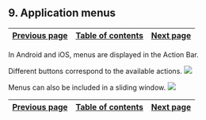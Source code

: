 
## 9. Application menus
			

| [Previous page](../Concepts_WM/1410087583.md) | [Table of contents](../Concepts_WM/1410086964.md) | [Next page](../Concepts_WM/1410086897.md) |
| --- | --- | --- |



<a name="NOTE1"></a>
<a name="NOTE1_1"></a>
In Android and iOS, menus are displayed in the Action Bar. 

Different buttons correspond to the available actions. ![](https://doc.pcsoft.fr/en-US/images/image.awp?langid=3&name=Menu_appli1.gif)


Menus can also be included in a sliding window. ![](https://doc.pcsoft.fr/en-US/images/image.awp?langid=3&name=Menu_appli2.gif)


| [Previous page](../Concepts_WM/1410087583.md) | [Table of contents](../Concepts_WM/1410086964.md) | [Next page](../Concepts_WM/1410086897.md) |
| --- | --- | --- |




